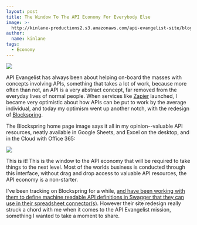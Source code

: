 ```yaml
---
layout: post
title: The Window To The API Economy For Everybody Else
image: >-
  http://kinlane-productions2.s3.amazonaws.com/api-evangelist-site/blog/Blockspring-Money-Shot.png
author:
  name: kinlane
tags:
  - Economy
---
```

[![](https://s3.amazonaws.com/kinlane-productions2/api-evangelist/blockspring/blockspring-logo.png)](https://www.blockspring.com/)

API Evangelist has always been about helping on-board the masses with concepts involving APIs, something that takes a lot of work, because more often than not, an API is a very abstract concept, far removed from the everyday lives of normal people. When services like [Zapier](http://zapier.com) launched, I became very optimistic about how APIs can be put to work by the average individual, and today my optimism went up another notch, with the redesign of [Blockspring](https://www.blockspring.com/).

The Blockspring home page image says it all in my opinion--valuable API resources, neatly available in Google Sheets, and Excel on the desktop, and in the Cloud with Office 365:

[![](http://kinlane-productions2.s3.amazonaws.com/api-evangelist-site/blog/Blockspring-Money-Shot.png)](https://www.blockspring.com/)

This is it! This is the window to the API economy that will be required to take things to the next level. Most of the worlds business is conducted through this interface, without drag and drop access to valuable API resources, the API economy is a non-starter.

I've been tracking on Blockspring for a while, [and have been working with them to define machine readable API definitions in Swagger that they can use in their spreadsheet connector(s)](http://theapistack.com/). However their site redesign really struck a chord with me when it comes to the API Evangelist mission, something I wanted to take a moment to share.